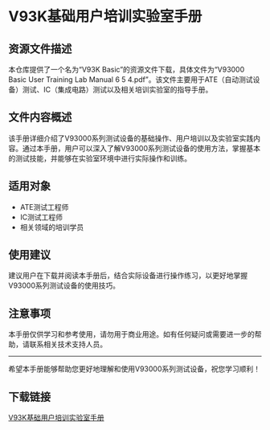 # V93K基础用户培训实验室手册

## 资源文件描述

本仓库提供了一个名为“V93K Basic”的资源文件下载，具体文件为“V93000 Basic User Training Lab Manual 6 5 4.pdf”。该文件主要用于ATE（自动测试设备）测试、IC（集成电路）测试以及相关培训实验室的指导手册。

## 文件内容概述

该手册详细介绍了V93000系列测试设备的基础操作、用户培训以及实验室实践内容。通过本手册，用户可以深入了解V93000系列测试设备的使用方法，掌握基本的测试技能，并能够在实验室环境中进行实际操作和训练。

## 适用对象

- ATE测试工程师
- IC测试工程师
- 相关领域的培训学员

## 使用建议

建议用户在下载并阅读本手册后，结合实际设备进行操作练习，以更好地掌握V93000系列测试设备的使用技巧。

## 注意事项

本手册仅供学习和参考使用，请勿用于商业用途。如有任何疑问或需要进一步的帮助，请联系相关技术支持人员。

---

希望本手册能够帮助您更好地理解和使用V93000系列测试设备，祝您学习顺利！

## 下载链接

[V93K基础用户培训实验室手册](https://pan.quark.cn/s/bf9da7f04ad5)